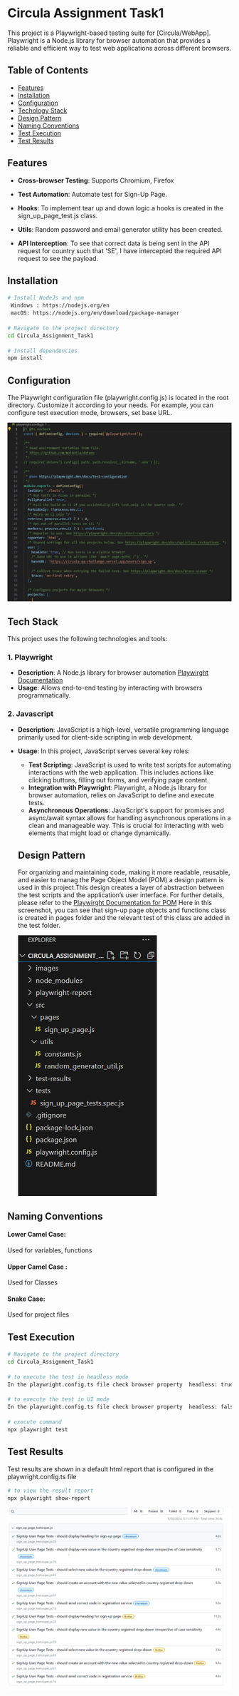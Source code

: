 # Circula Assignment Task1

This project is a Playwright-based testing suite for [Circula/WebApp]. Playwright is a Node.js library for browser automation that provides a reliable and efficient way to test web applications across different browsers.

## Table of Contents
- [Features](#features)
- [Installation](#installation)
- [Configuration](#configuration)
- [Techology Stack](#techstack)
- [Design Pattern](#designpattern)
- [Naming Conventions](#namingconventions)
- [Test Execution](#testexecution)
- [Test Results](#testresults)

## Features
- **Cross-browser Testing**: Supports Chromium, Firefox

- **Test Automation**: Automate test for Sign-Up Page.

- **Hooks**: To implement tear up and down logic a hooks is created in the sign_up_page_test.js class.

- **Utils**: Random password and email generator utility has been created.

- **API Interception**: To see that correct data is being sent in the API request for country such that 'SE', I have intercepted the required API request to see the payload.


## Installation
```bash
# Install NodeJs and npm
 Windows : https://nodejs.org/en 
 macOS: https://nodejs.org/en/download/package-manager

# Navigate to the project directory
cd Circula_Assignment_Task1

# Install dependencies
npm install
```
## Configuration
The Playwright configuration file (playwright.config.js) is located in the root directory. Customize it according to your needs. For example, you can configure test execution mode, browsers, set base URL.

![alt text](images/image-1.png)


## Tech Stack
This project uses the following technologies and tools:

### 1. **Playwright**
- **Description**: A Node.js library for browser automation [Playwirght Documentation](https://playwright.dev/docs/intro)
- **Usage**: Allows end-to-end testing by interacting with browsers programmatically.

### 2. **Javascript**
- **Description**:   JavaScript is a high-level, versatile programming language primarily used for client-side scripting in web development. 
- **Usage**: 
In this project, JavaScript serves several key roles:
  - **Test Scripting**: JavaScript is used to write test scripts for automating interactions with the web application. This includes actions like clicking buttons, filling out forms, and verifying page content.
  - **Integration with Playwright**: Playwright, a Node.js library for browser automation, relies on JavaScript to define and execute tests. 
  - **Asynchronous Operations**: JavaScript's support for promises and async/await syntax allows for handling asynchronous operations in a clean and manageable way. This is crucial for interacting with web elements that might load or change dynamically.
  
  ## Design Pattern
  For organizing and maintaining code, making it more readable, reusable, and easier to manag the Page Object Model (POM) a design pattern is used in this project.This design creates a layer of abstraction between the test scripts and the application’s user interface. For further details, please refer to the [Playwirght Documentation for POM](https://playwright.dev/docs/pom)
  Here in this screenshot, you can see that sign-up page objects and functions class is created in pages folder and the relevant test of this class are added in the test folder.

     ![alt text](images/image-7.png)
 ## Naming Conventions
#### Lower Camel Case:
Used for variables, functions
#### Upper Camel Case : 
Used for Classes
#### Snake Case:
Used for project files

 ## Test Execution
```bash
# Navigate to the project directory
cd Circula_Assignment_Task1

# to execute the test in headless mode
In the playwright.config.ts file check browser property  headless: true,

# to execute the test in UI mode
In the playwright.config.ts file check browser property  headless: false,

# execute command
npx playwright test
```
 ## Test Results
 Test results are shown in a default html report that is configured in the playwright.config.ts file
 ```bash
# to view the result report
 npx playwright show-report
```
![alt text](images/image-6.png)
